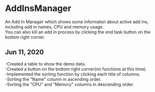 # AddInsManager

An Add In Manager which shows some informaton about active add ins, including add in names, CPU and memory usage.<br />
You can also kill an add in process by clicking the end task button on the bottom right corner.<br />

Jun 11, 2020
------------
  -Created a table to show the demo data.<br />
  -Created a button on the bottom right corner(no functions at this time).<br />
  -Implemented the sorting function by clicking each title of columns.<br />
    -Sorting the "Name" column in ascending order.<br />
    -Sorting the "CPU" and "Memory" columns in descending order.<br />
